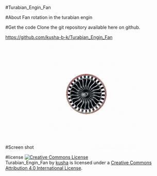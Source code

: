 #Turabian_Engin_Fan

#About
Fan rotation in the turabian engin


#Get the code
Clone the git repository available here on github. 

https://github.com/kusha-b-k/Turabian_Engin_Fan

#Screen shot
![alt tag](https://github.com/kusha-b-k/Turabian_Engin_Fan/blob/master/kushabkTurbaincode.gif)


#license
<a rel="license" href="http://creativecommons.org/licenses/by/4.0/"><img alt="Creative Commons License" style="border-width:0" src="https://i.creativecommons.org/l/by/4.0/88x31.png" /></a><br /><span xmlns:dct="http://purl.org/dc/terms/" property="dct:title">Turabian_Engin_Fan</span> by <a xmlns:cc="http://creativecommons.org/ns#" href="https://github.com/kusha-b-k/Turabian_Engin_Fan" property="cc:attributionName" rel="cc:attributionURL">kusha</a> is licensed under a <a rel="license" href="http://creativecommons.org/licenses/by/4.0/">Creative Commons Attribution 4.0 International License</a>.
